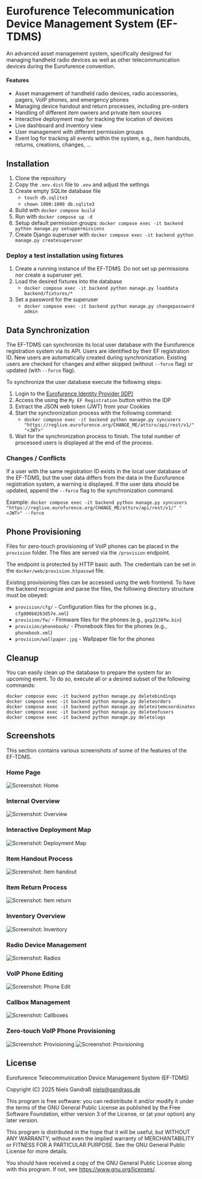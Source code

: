 # Eurofurence Telecommunication Device Management System (EF-TDMS)

An advanced asset management system, specifically designed for managing handheld
radio devices as well as other telecommunication devices during the Eurofurence
convention.

#### Features

- Asset management of handheld radio devices, radio accessories, pagers, VoIP
  phones, and emergency phones
- Managing device handout and return processes, including pre-orders
- Handling of different item owners and private item sources
- Interactive deployment map for tracking the location of devices
- Live dashboard and inventory view
- User management with different permission groups
- Event log for tracking all events within the system, e.g., item handouts, 
  returns, creations, changes, ...
 

## Installation

1. Clone the repository
2. Copy the `.env.dist` file to `.env` and adjust the settings
3. Create empty SQLite database file
   - `touch db.sqlite3`
   - `chown 1000:1000 db.sqlite3`
4. Build with `docker compose build`
5. Run with `docker compose up -d`
6. Setup default permission groups: `docker compose exec -it backend python manage.py setuppermissions`
7. Create Django superuser with `docker compose exec -it backend python manage.py createsuperuser`


### Deploy a test installation using fixtures

1. Create a running instance of the EF-TDMS. Do not set up permissions nor create a superuser yet.
2. Load the desired fixtures into the database
   - `docker compose exec -it backend python manage.py loaddata backend/fixtures/*`
3. Set a password for the superuser
   - `docker compose exec -it backend python manage.py changepassword admin`


## Data Synchronization

The EF-TDMS can synchronize its local user database with the Eurofurence
registration system via its API. Users are identified by their EF registration
ID. New users are automatically created during synchronization. Existing users
are checked for changes and either skipped (without `--force` flag) or updated
(with `--force` flag).

To synchronize the user database execute the following steps:

1. Login to the [Eurofurence Identity Provider (IDP)](https://identity.eurofurence.org/)
2. Access the using the `My EF Registration` button within the IDP
3. Extract the JSON web token (JWT) from your Cookies
4. Start the synchronization process with the following command:
   - `docker compose exec -it backend python manage.py syncusers "https://reglive.eurofurence.org/CHANGE_ME/attsrv/api/rest/v1/" "<JWT>"`
5. Wait for the synchronization process to finish. The total number of processed
   users is displayed at the end of the process.

### Changes / Conflicts

If a user with the same registration ID exists in the local user database of the
EF-TDMS, but the user data differs from the data in the Eurofurence registration
system, a warning is displayed. If the user data should be updated, append the
`--force` flag to the synchronization command.

Example: `docker compose exec -it backend python manage.py syncusers "https://reglive.eurofurence.org/CHANGE_ME/attsrv/api/rest/v1/" "<JWT>" --force`


## Phone Provisioning

Files for zero-touch provisioning of VoIP phones can be placed in the
`provision` folder. The files are served via the `/provision` endpoint.

The endpoint is protected by HTTP basic auth. The credentials can be set in the
`docker/web/provision.htpasswd` file.

Existing provisioning files can be accessed using the web frontend. To have the
backend recognize and parse the files, the following directory structure must be
obeyed:

- `provision/cfg/` - Configuration files for the phones (e.g., `cfg000b8263d57e.xml`)
- `provision/fw/` - Firmware files for the phones (e.g., `gxp2130fw.bin`)
- `provision/phonebook/` - Phonebook files for the phones (e.g., `phonebook.xml`)
- `provision/wallpaper.jpg` - Wallpaper file for the phones


## Cleanup

You can easily clean up the database to prepare the system for an upcoming
event. To do so, execute all or a desired subset of the following commands:

```text
docker compose exec -it backend python manage.py deletebindings
docker compose exec -it backend python manage.py deleteorders
docker compose exec -it backend python manage.py deleteitemcoordinates
docker compose exec -it backend python manage.py deleteefusers
docker compose exec -it backend python manage.py deletelogs
```


## Screenshots

This section contains various screenshots of some of the features of the EF-TDMS.

### Home Page
![Screenshot: Home](docs/assets/screenshot_home.png)

### Internal Overview
![Screenshot: Overview](docs/assets/screenshot_overview.png)

### Interactive Deployment Map
![Screenshot: Deployment Map](docs/assets/screenshot_deploymentmap.png)

### Item Handout Process
![Screenshot: Item handout](docs/assets/screenshot_handout.png)

### Item Return Process
![Screenshot: Item return](docs/assets/screenshot_return.png)

### Inventory Overview
![Screenshot: Inventory](docs/assets/screenshot_inventory.png)

### Radio Device Management
![Screenshot: Radios](docs/assets/screenshot_radios.png)

### VoIP Phone Editing
![Screenshot: Phone Edit](docs/assets/screenshot_phone_edit.png)

### Callbox Management
![Screenshot: Callboxes](docs/assets/screenshot_callboxes.png)

### Zero-touch VoIP Phone Provisioning
![Screenshot: Provisioning](docs/assets/screenshot_voip_provision.png)
![Screenshot: Provisioning](docs/assets/screenshot_voip_provision_details.png)


## License

Eurofurence Telecommunication Device Management System (EF-TDMS)

Copyright (C) 2025 Niels Gandraß <niels@gandrass.de>

This program is free software: you can redistribute it and/or modify
it under the terms of the GNU General Public License as published by
the Free Software Foundation, either version 3 of the License, or
(at your option) any later version.

This program is distributed in the hope that it will be useful,
but WITHOUT ANY WARRANTY; without even the implied warranty of
MERCHANTABILITY or FITNESS FOR A PARTICULAR PURPOSE.  See the
GNU General Public License for more details.

You should have received a copy of the GNU General Public License
along with this program.  If not, see <https://www.gnu.org/licenses/>.
